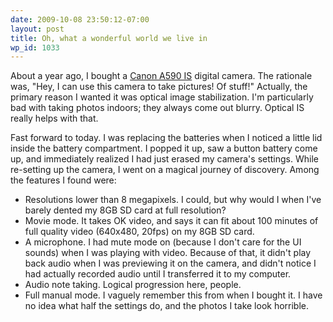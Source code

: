 ```yaml
---
date: 2009-10-08 23:50:12-07:00
layout: post
title: Oh, what a wonderful world we live in
wp_id: 1033
---
```

About a year ago, I bought a [Canon A590 IS](http://www.usa.canon.com/consumer/controller?act=ModelInfoAct&fcategoryid=183&modelid=16336#ModelFeaturesAct) digital camera. The rationale was, "Hey, I can use this camera to take pictures! Of stuff!" Actually, the primary reason I wanted it was optical image stabilization. I'm particularly bad with taking photos indoors; they always come out blurry. Optical IS really helps with that.

Fast forward to today. I was replacing the batteries when I noticed a little lid inside the battery compartment. I popped it up, saw a button battery come up, and immediately realized I had just erased my camera's settings. While re-setting up the camera, I went on a magical journey of discovery. Among the features I found were:

  * Resolutions lower than 8 megapixels. I could, but why would I when I've barely dented my 8GB SD card at full resolution?
  * Movie mode. It takes OK video, and says it can fit about 100 minutes of full quality video (640x480, 20fps) on my 8GB SD card.
  * A microphone. I had mute mode on (because I don't care for the UI sounds) when I was playing with video. Because of that, it didn't play back audio when I was previewing it on the camera, and didn't notice I had actually recorded audio until I transferred it to my computer.
  * Audio note taking. Logical progression here, people.
  * Full manual mode. I vaguely remember this from when I bought it. I have no idea what half the settings do, and the photos I take look horrible.
